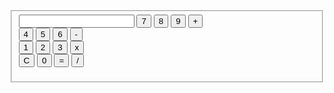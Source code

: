 <!DOCTYPE html>
<html>

<body>

<div class="container">
<fieldset id="container">
<form name="calculator">

<input id="display" type="text" name="display" readonly>

<input class="button digits" type="button" value="7" onclick="calculator.display.value += '7'">
<input class="button digits" type="button" value="8" onclick="calculator.display.value += '8'">
<input class="button digits" type="button" value="9" onclick="calculator.display.value += '9'">
<input class="button mathButtons" type="button" value="+" onclick="calculator.display.value += ' + '">
<br>
<input class="button digits" type="button" value="4" onclick="calculator.display.value += '4'">
<input class="button digits" type="button" value="5" onclick="calculator.display.value += '5'">
<input class="button digits" type="button" value="6" onclick="calculator.display.value += '6'">
<input class="button mathButtons" type="button" value="-" onclick="calculator.display.value += ' - '">
<br>
<input class="button digits" type="button" value="1" onclick="calculator.display.value += '1'">
<input class="button digits" type="button" value="2" onclick="calculator.display.value += '2'">
<input class="button digits" type="button" value="3" onclick="calculator.display.value += '3'">
<input class="button mathButtons" type="button" value="x" onclick="calculator.display.value += ' * '">
<br>
<input id="clearButton" class="button" type="button" value="C" onclick="calculator.display.value = ''">
<input class="button digits" type="button" value="0" onclick="calculator.display.value += '0'">
<input class="button mathButtons" type="button" value="=" onclick="calculator.display.value = eval(calculator.display.value)">
<input class="button mathButtons" type="button" value="/" onclick="calculator.display.value += ' / '">
</form>
</fieldset>
</div>
</body>
</html>
